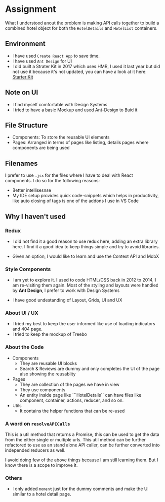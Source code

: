 # Assignment

What I understood anout the problem is making API calls together to build a combined hotel object for both the ```HotelDetails``` and ```HotelList``` containers.

## Environment

- I have used ```Create React App``` to save time.
- I have used ```Ant Design``` for UI
- I did built a Strater Kit in 2017 which uses HMR, I used it last year but did not use it because it's not updated, you can have a look at it here: [Starter Kit](https://github.com/knaxus/react-simple-starter)

## Note on UI

- I find myself comfortable with Design Systems
- I tried to have a basic Mockup and used Ant-Design to Buid it

## File Structure

- Components: To store the reusable UI elements
- Pages: Arranged in terms of pages like listing, details pages where components are being used

## Filenames

I prefer to use ```.jsx``` for the files where I have to deal with React components. I do so for the following reasons:

- Better intellisesnse
- My IDE setup provides quick code-snippets which helps in productivity, like auto closing of tags is one of the addons I use in VS Code

## Why I haven't used

### Redux

- I did not find it a good reason to use redux here, adding an extra library here. I find it a good idea to keep things simple and try to avoid libraries.

- Given an option, I would like to learn and use the Context API and MobX

### Style Components

- I am yet to explore it. I used to code HTML/CSS back in 2012 to 2014, I am re-visiting them again.  Most of the styling and layouts were handled by **Ant Design**, I prefer to work with Design Systems

- I have good undestanding of Layout, Grids, UI and UX

### About UI / UX

- I tried my best to keep the user informed like use of loading indicators and 404 page.
- I tried to keep the mockup of Treebo

### About the Code

- Components
  - They are reusable UI blocks
  - Search & Reviews are dummy and only completes the UI of the page also showing the reusablity
- Pages
  - They are collection of the pages we have in view
  - They use components
  - An entity inside page like ```HotelDetails`` can have files like component, container, actions, reducer, and so on.
- Utils
  - It contains the helper functions that can be re-used

### A word on ```resolveAPICalls```

This is a util method that returns a Promise, this can be used to get the data from the either single or multiple urls.
This util method can be further refactored to use as an stand alone API caller, can be further converted into independed reducers as well.

I avoid doing few of the above things because I am still learning them. But I know there is a scope to improve it.

### Others

- I only added ```moment``` just for the dummy comments and make the UI similar to a hotel detail page.